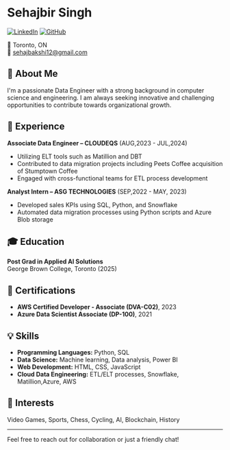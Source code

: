 # Sehajbir Singh

[![LinkedIn](https://img.shields.io/badge/LinkedIn-blue?style=flat-square&logo=linkedin&logoColor=white)](https://linkedin.com/in/sehajbir-singh-542b34207/)
[![GitHub](https://img.shields.io/badge/GitHub-black?style=flat-square&logo=github&logoColor=white)](https://github.com/Sehajbirsingh)

📍 Toronto, ON  
📧 [sehajbakshi12@gmail.com](mailto:sehajbakshi12@gmail.com)  

## 👋 About Me

I'm a passionate Data Engineer with a strong background in computer science and engineering. I am always seeking innovative and challenging opportunities to contribute towards organizational growth.

## 💼 Experience

**Associate Data Engineer – CLOUDEQS** (AUG,2023 - JUL,2024)  
- Utilizing ELT tools such as Matillion and DBT
- Contributed to data migration projects including Peets Coffee acquisition of Stumptown Coffee
- Engaged with cross-functional teams for ETL process development

**Analyst Intern – ASG TECHNOLOGIES** (SEP,2022 - MAY, 2023)  
- Developed sales KPIs using SQL, Python, and Snowflake
- Automated data migration processes using Python scripts and Azure Blob storage


## 🎓 Education

**Post Grad in Applied AI Solutions**  
George Brown College, Toronto (2025)  

## 🏅 Certifications

- **AWS Certified Developer - Associate (DVA-C02)**, 2023
- **Azure Data Scientist Associate (DP-100)**, 2021

## 💡 Skills

- **Programming Languages:** Python, SQL
- **Data Science:** Machine learning, Data analysis, Power BI
- **Web Development:** HTML, CSS, JavaScript
- **Cloud Data Engineering:** ETL/ELT processes, Snowflake, Matillion,Azure, AWS

## 🎯 Interests

Video Games, Sports, Chess, Cycling, AI, Blockchain, History

---

Feel free to reach out for collaboration or just a friendly chat!


